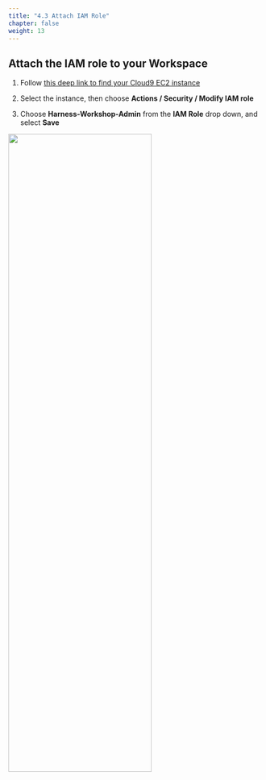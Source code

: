 ```yaml
---
title: "4.3 Attach IAM Role"
chapter: false
weight: 13
---
```


## Attach the IAM role to your Workspace

1. Follow [this deep link to find your Cloud9 EC2 instance](https://console.aws.amazon.com/ec2/v2/home?region=us-east-1#Instances:search=aws-cloud9-harness;sort=desc:launchTime)

2. Select the instance, then choose **Actions / Security / Modify IAM role**

3. Choose **Harness-Workshop-Admin** from the **IAM Role** drop down, and select **Save**

<img src=/images/20_prerequisites/attachIAMRole.gif width="75%" height="57%">



